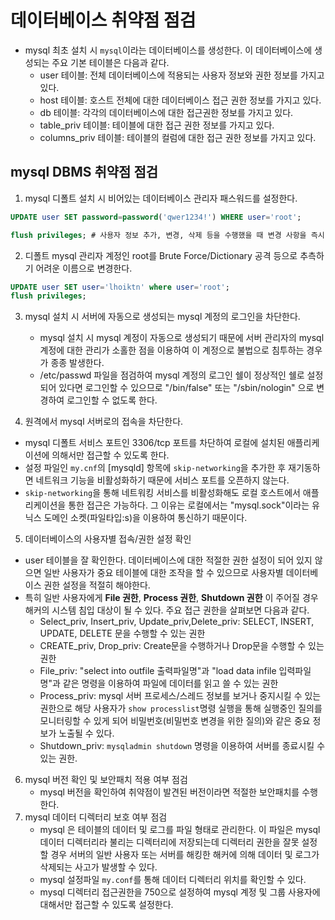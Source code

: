 
# 데이터베이스 취약점 점검
* mysql 최초 설치 시 `mysql`이라는 데이터베이스를 생성한다. 이 데이터베이스에 생성되는 주요 기본 테이블은 다음과 같다. 
  * user 테이블: 전체 데이터베이스에 적용되는 사용자 정보와 권한 정보를 가지고 있다. 
  * host 테이블: 호스트 전체에 대한 데이터베이스 접근 권한 정보를 가지고 있다. 
  * db 테이블: 각각의 데이터베이스에 대한 접근권한 정보를 가지고 있다. 
  * table_priv 테이블: 테이블에 대한 접근 권한 정보를 가지고 있다. 
  * columns_priv 테이블: 테이블의 컬럼에 대한 접근 권한 정보를 가지고 있다. 

## mysql DBMS 취약점 점검
1. mysql 디폴트 설치 시 비어있는 데이터베이스 관리자 패스워드를 설정한다. 
```sql
UPDATE user SET password=password('qwer1234!') WHERE user='root';

flush privileges; # 사용자 정보 추가, 변경, 삭제 등을 수행했을 때 변경 사항을 즉시 반영하기 위해 사용한다. 
```

2. 디폴트 mysql 관리자 계정인 root를 Brute Force/Dictionary 공격 등으로 추측하기 어려운 이름으로 변경한다. 
```sql
UPDATE user SET user='lhoiktn' where user='root';
flush privileges;
```
3. mysql 설치 시 서버에 자동으로 생성되는 mysql 계정의 로그인을 차단한다. 
   * mysql 설치 시 mysql 계정이 자동으로 생성되기 때문에 서버 관리자의 mysql 계정에 대한 관리가 소홀한 점을 이용하여 이 계정으로 불법으로 침투하는 경우가 종종 발생한다. 
   * /etc/passwd 파일을 점검하여 mysql 계정의 로그인 쉘이 정상적인 쉘로 설정되어 있다면 로그인할 수 있으므로 "/bin/false" 또는 "/sbin/nologin" 으로 변경하여 로그인할 수 없도록 한다. 

4. 원격에서 mysql 서버로의 접속을 차단한다. 
  * mysql 디폴트 서비스 포트인 3306/tcp 포트를 차단하여 로컬에 설치된 애플리케이션에 의해서만 접근할 수 있도록 한다. 
  * 설정 파일인 `my.cnf`의 [mysqld] 항목에 `skip-networking`을 추가한 후 재기동하면 네트워크 기능을 비활성화하기 때문에 서비스 포트를 오픈하지 않는다. 
  * `skip-networking`을 통해 네트워킹 서비스를 비활성화해도 로컬 호스트에서 애플리케이션을 통한 접근은 가능하다. 그 이유는 로컬에서는 "mysql.sock"이라는 유닉스 도메인 소켓(파일타입:s)을 이용하여 통신하기 때문이다. 

5. 데이터베이스의 사용자별 접속/권한 설정 확인
  * user 테이블을 잘 확인한다. 데이터베이스에 대한 적절한 권한 설정이 되어 있지 않으면 일반 사용자가 중요 테이블에 대한 조작을 할 수 있으므로 사용자별 데이터베이스 권한 설정을 적절히 해야한다. 
  * 특히 일반 사용자에게 __File 권한__, __Process 권한__, __Shutdown 권한__ 이 주어질 경우 해커의 시스템 침입 대상이 될 수 있다. 주요 접근 권한을 살펴보면 다음과 같다. 
    * Select_priv, Insert_priv, Update_priv,Delete_priv: SELECT, INSERT, UPDATE, DELETE 문을 수행할 수 있는 권한
    * CREATE_priv, Drop_priv: Create문을 수행하거나 Drop문을 수행할 수 있는 권한
    * File_priv: "select into outfile 출력파일명"과 "load data infile 입력파일명"과 같은 명령을 이용하여 파일에 데이터를 읽고 쓸 수 있는 권한
    * Process_priv: mysql 서버 프로세스/스레드 정보를 보거나 중지시킬 수 있는 권한으로 해당 사용자가 `show processlist`명령 실행을 통해 실행중인 질의를 모니터링할 수 있게 되어 비밀번호(비밀번호 변경을 위한 질의)와 같은 중요 정보가 노출될 수 있다. 
    * Shutdown_priv: `mysqladmin shutdown` 명령을 이용하여 서버를 종료시킬 수 있는 권한. 
6. mysql 버전 확인 및 보안패치 적용 여부 점검
   * mysql 버전을 확인하여 취약점이 발견된 버전이라면 적절한 보안패치를 수행한다. 
7. mysql 데이터 디렉터리 보호 여부 점검
   * mysql 은 테이블의 데이터 및 로그를 파일 형태로 관리한다. 이 파일은 mysql 데이터 디렉터리라 불리는 디렉터리에 저장되는데 디렉터리 권한을 잘못 설정할 경우 서버의 일반 사용자 또는 서버를 해킹한 해커에 의해 데이터 및 로그가 삭제되는 사고가 발생할 수 있다. 
   * mysql 설정파일 `my.conf`를 통해 데이터 디렉터리 위치를 확인할 수 있다. 
   * mysql 디렉터리 접근권한을 750으로 설정하여 mysql  계정 및 그룹 사용자에 대해서만 접근할 수 있도록 설정한다. 









